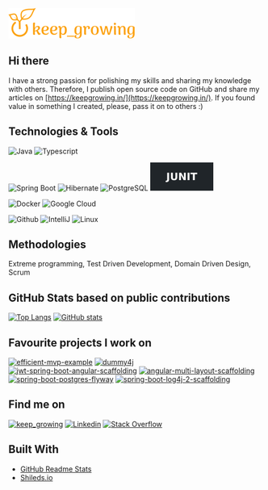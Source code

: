 [![keep_growing logo](logo_250x60.png)](https://keepgrowing.in/)

## Hi there

I have a strong passion for polishing my skills and sharing my knowledge with others. Therefore, I publish open source code on GitHub and share my articles on [https://keepgrowing.in/](https://keepgrowing.in/). If you found value in something I created, please, pass it on to others :)
 
 ## Technologies & Tools
![Java](https://img.shields.io/badge/Java-informational?style=for-the-badge&logo=java&logoColor=fca211&color=202529&labelColor=202529)
![Typescript](https://img.shields.io/badge/Typescript-informational?style=for-the-badge&logo=TypeScirpt&logoColor=fca211&color=202529&labelColor=202529)

![Spring Boot](https://img.shields.io/badge/Springboot-informational?style=for-the-badge&logo=spring&logoColor=fca211&color=202529&labelColor=202529)
![Hibernate](https://img.shields.io/badge/Hibernate-informational?style=for-the-badge&logo=Hibernate&logoColor=fca211&color=202529&labelColor=202529)
![PostgreSQL](https://img.shields.io/badge/PostgreSQL-informational?style=for-the-badge&logo=postgresql&logoColor=fca211&color=202529&labelColor=202529)
![JUnit](JUnit-informational.svg)

![Docker](https://img.shields.io/badge/Docker-informational?style=for-the-badge&logo=docker&logoColor=fca211&color=202529&labelColor=202529)
![Google Cloud](https://img.shields.io/badge/Google_Cloud-informational?style=for-the-badge&logo=Google-Cloud&logoColor=fca211&color=202529&labelColor=202529)

![Github](https://img.shields.io/badge/GitHub-informational?style=for-the-badge&logo=github&logoColor=fca211&color=202529&labelColor=202529)
![IntelliJ](https://img.shields.io/badge/IntelliJ_IDEA-informational?style=for-the-badge&logo=intellij-idea&logoColor=fca211&color=202529&labelColor=202529)
![Linux](https://img.shields.io/badge/Linux-informational?style=for-the-badge&logo=linux&logoColor=fca211&color=202529&labelColor=202529)

## Methodologies
Extreme programming, Test Driven Development, Domain Driven Design, Scrum

 ## GitHub Stats based on public contributions
 
 [![Top Langs](https://github-readme-stats.vercel.app/api/top-langs/?username=little-pinecone&layout=compact&title_color=fca211&text_color=fff&bg_color=202529)](https://github.com/little-pinecone/github-readme-stats)
[![GitHub stats](https://github-readme-stats.vercel.app/api?username=little-pinecone&show_icons=true&title_color=fca211&icon_color=fca211&text_color=fff&bg_color=202529&hide=contribs)](https://github.com/little-pinecone/github-readme-stats)

## Favourite projects I work on

[![efficient-mvp-example](https://github-readme-stats.vercel.app/api/pin/?username=little-pinecone&repo=efficient-mvp-example&title_color=fca211&text_color=fff&bg_color=202529)](https://github.com/little-pinecone/efficient-mvp-example)
[![dummy4j](https://github-readme-stats.vercel.app/api/pin/?username=little-pinecone&repo=dummy4j&title_color=fca211&text_color=fff&bg_color=202529)](https://github.com/little-pinecone/dummy4j)
[![jwt-spring-boot-angular-scaffolding](https://github-readme-stats.vercel.app/api/pin/?username=little-pinecone&repo=jwt-spring-boot-angular-scaffolding&title_color=fca211&text_color=fff&bg_color=202529)](https://github.com/little-pinecone/jwt-spring-boot-angular-scaffolding)
[![angular-multi-layout-scaffolding](https://github-readme-stats.vercel.app/api/pin/?username=little-pinecone&repo=angular-multi-layout-scaffolding&title_color=fca211&text_color=fff&bg_color=202529)](https://github.com/little-pinecone/angular-multi-layout-scaffolding)
[![spring-boot-postgres-flyway](https://github-readme-stats.vercel.app/api/pin/?username=little-pinecone&repo=spring-boot-postgres-flyway&title_color=fca211&text_color=fff&bg_color=202529)](https://github.com/little-pinecone/spring-boot-postgres-flyway)
[![spring-boot-log4j-2-scaffolding](https://github-readme-stats.vercel.app/api/pin/?username=little-pinecone&repo=spring-boot-log4j-2-scaffolding&title_color=fca211&text_color=fff&bg_color=202529)](https://github.com/little-pinecone/spring-boot-log4j-2-scaffolding)

## Find me on
[![keep_growing](https://img.shields.io/badge/Wordpress-informational?style=for-the-badge&logo=WordPress&logoColor=fca211&color=fca211&labelColor=202529)](https://keepgrowing.in/)
[![Linkedin](https://img.shields.io/badge/Linkedin-informational?style=for-the-badge&logo=Linkedin&logoColor=fca211&color=fca211&labelColor=202529)](www.linkedin.com/in/martaszymek)
[![Stack Overflow](https://img.shields.io/badge/Stackoverflow-informational?style=for-the-badge&logo=Stack-Overflow&logoColor=fca211&color=fca211&labelColor=202529)](https://stackoverflow.com/users/7995881/little-pinecone)

## Built With

* [GitHub Readme Stats](https://github.com/anuraghazra/github-readme-stats)
* [Shileds.io](https://shields.io/)

